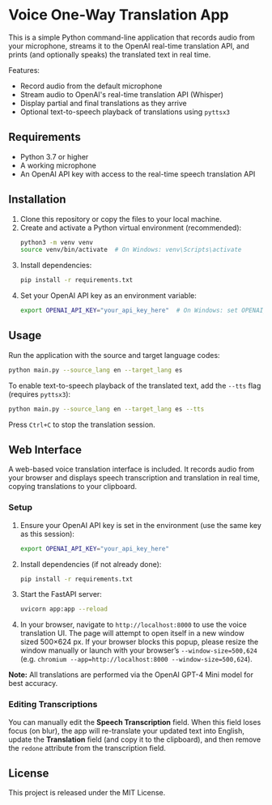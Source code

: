 # Voice One-Way Translation App

This is a simple Python command-line application that records audio from your microphone,
streams it to the OpenAI real-time translation API, and prints (and optionally speaks)
the translated text in real time.

Features:
- Record audio from the default microphone
- Stream audio to OpenAI's real-time translation API (Whisper)
- Display partial and final translations as they arrive
- Optional text-to-speech playback of translations using `pyttsx3`

## Requirements
- Python 3.7 or higher
- A working microphone
- An OpenAI API key with access to the real-time speech translation API

## Installation
1. Clone this repository or copy the files to your local machine.
2. Create and activate a Python virtual environment (recommended):
   ```bash
   python3 -m venv venv
   source venv/bin/activate  # On Windows: venv\Scripts\activate
   ```
3. Install dependencies:
   ```bash
   pip install -r requirements.txt
   ```
4. Set your OpenAI API key as an environment variable:
   ```bash
   export OPENAI_API_KEY="your_api_key_here"  # On Windows: set OPENAI_API_KEY=your_api_key_here
   ```

## Usage
Run the application with the source and target language codes:
```bash
python main.py --source_lang en --target_lang es
```

To enable text-to-speech playback of the translated text, add the `--tts` flag (requires `pyttsx3`):
```bash
python main.py --source_lang en --target_lang es --tts
```

Press `Ctrl+C` to stop the translation session.

## Web Interface

A web-based voice translation interface is included. It records audio from your browser and displays
speech transcription and translation in real time, copying translations to your clipboard.

### Setup

1. Ensure your OpenAI API key is set in the environment (use the same key as this session):
   ```bash
   export OPENAI_API_KEY="your_api_key_here"
   ```
2. Install dependencies (if not already done):
   ```bash
   pip install -r requirements.txt
   ```
3. Start the FastAPI server:
   ```bash
   uvicorn app:app --reload
   ```
4. In your browser, navigate to `http://localhost:8000` to use the voice translation UI.
   The page will attempt to open itself in a new window sized 500×624 px. If your browser blocks this popup, please resize the window manually or launch with your browser’s
   `--window-size=500,624` (e.g. `chromium --app=http://localhost:8000 --window-size=500,624`).

**Note:** All translations are performed via the OpenAI GPT-4 Mini model for best accuracy.

### Editing Transcriptions

You can manually edit the **Speech Transcription** field. When this field loses focus (on blur), the app will re-translate your updated text into English, update the **Translation** field (and copy it to the clipboard), and then remove the `redone` attribute from the transcription field.

## License
This project is released under the MIT License.